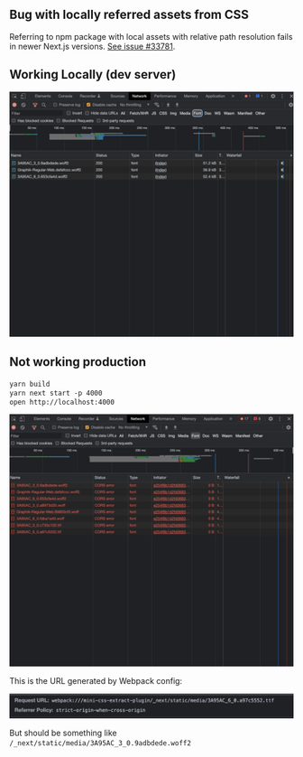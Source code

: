 ## Bug with locally referred assets from CSS

Referring to npm package with local assets with relative path resolution fails in newer Next.js versions. [See issue #33781](https://github.com/vercel/next.js/issues/33781).

## Working Locally (dev server)

![Working example with dev server](./dev-working.png)

## Not working production

```
yarn build
yarn next start -p 4000
open http://localhost:4000
```

![Non-working example with prod server](./prod-notworking.png)

This is the URL generated by Webpack config:

![URL trying to be resolved](./url.png)

But should be something like `/_next/static/media/3A95AC_3_0.9adbdede.woff2`
